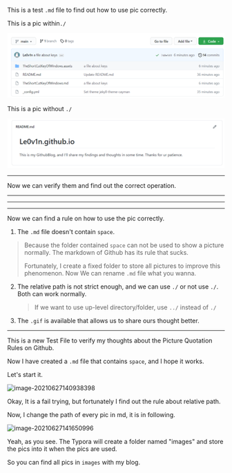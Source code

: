 This is a test `.md` file to find out how to use pic correctly.

This is a pic within`./`

![image-20210627134733092](./ThisIsATestMdFileToFindOutHowToUsePicCorrectly.assets/image-20210627134733092.png)

This is a pic without `./`

![image-20210627134754827](ThisIsATestMdFileToFindOutHowToUsePicCorrectly.assets/image-20210627134754827.png)

---------

Now we can verify them and find out the correct operation.

-----

------

------

Now we can find a rule on how to use the pic correctly.

1. The `.md` file doesn't contain `space`.

  > Because the folder contained `space` can not be used to show a picture normally. The markdown of Github has its rule that sucks.
  >
  > Fortunately, I create a fixed folder to store all pictures to improve this phenomenon. Now We can rename `.md` file what you wanna.

2. The relative path is not strict enough, and we can use `./` or not use `./`. Both can work normally.

	> If we want to use up-level directory/folder, use `../` instead of `./`

3. The `.gif` is available that allows us to share ours thought better.

----------

This is a new Test File to verify my thoughts about the Picture Quotation Rules on Github.

Now I have created a `.md` file that contains `space`, and I hope it works. 

Let's start it.

![image-20210627140938398](file://F:\GitHub\Le0v1n.github.io\A%20New%20Test%20File.assets\image-20210627140938398.png?lastModify=1624774973)

Okay, It is a fail trying, but fortunately I find out the rule about relative path.

Now, I change the path of every pic in md, it is in following.

![image-20210627141650996](file://F:\GitHub\Le0v1n.github.io\images\image-20210627141650996.png?lastModify=1624774973)

Yeah, as you see. The Typora will create a folder named "images" and store the pics into it when the pics are used.

So you can find all pics in `images` with my blog.

